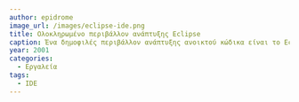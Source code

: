 ```yaml
---
author: epidrome
image_url: /images/eclipse-ide.png
title: Ολοκληρωμένο περιβάλλον ανάπτυξης Eclipse 
caption: Ένα δημοφιλές περιβάλλον ανάπτυξης ανοικτού κώδικα είναι το Eclipse.
year: 2001
categories:
  - Εργαλεία
tags:
  - IDE
---
```

